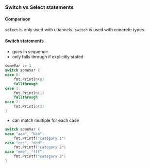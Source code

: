 ### Switch vs Select statements

#### Comparison
`select` is only used with channels.
`switch` is used with concrete types.

#### Switch statements
- goes in sequence 
- only falls through if explicitly stated
```go
someVar := 1
switch someVar {
case 0:
    fmt.Println(0)
    fallthrough
case 1:
    fmt.Println(1)
    fallthrough
case 2:
    fmt.Println(2)
}
```
- can match multiple for each case
```go
switch someVar {
case "aaa", "bbb":
    fmt.Printf("category 1")
case "ccc", "ddd":
    fmt.Printf("category 2")
case "eee", "fff":
    fmt.Printf("category 3")
}
```
